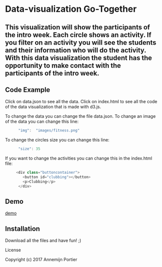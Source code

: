 # Data-visualization Go-Together
<h2>This visualization will show the participants of the intro week. Each circle shows an activity. If you filter on an activity you will see the students and their information who will do the activity. With this data visualization the student has the opportunity to make contact with the participants of the intro week.</h2>

## Code Example
Click on data.json to see all the data.
Click on index.html to see all the code of the data visualization that is made with d3.js.

To change the data you can change the file data.json. To change an image of the data you can change this line:
```javascript
      "img":  "images/fitness.png"
```
To change the circles size you can change this line:
```javascript
      "size": 35
```

If you want to change the activities you can change this in the index.html file:
```javascript
     <div class="buttoncontainer"> 
        <button id="clubbing"></button>
        <p>Clubbing</p>
      </div>
```

## Demo
[demo](http://a-creations.nl/GoTogether_dv/)


## Installation
Download all the files and have fun! ;)


License

Copyright (c) 2017 Annemijn Portier
